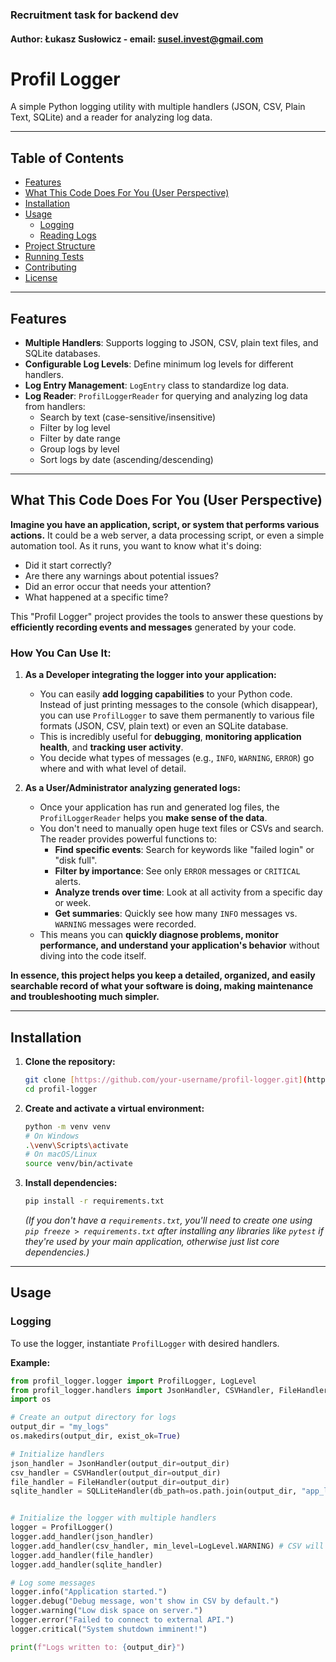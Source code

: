 ### Recruitment task for backend dev 
#### Author: Łukasz Susłowicz - email: susel.invest@gmail.com

# Profil Logger

A simple Python logging utility with multiple handlers (JSON, CSV, Plain Text, SQLite) and a reader for analyzing log data.

---

## Table of Contents

- [Features](#features)
- [What This Code Does For You (User Perspective)](#what-this-code-does-for-you-user-perspective)
- [Installation](#installation)
- [Usage](#usage)
  - [Logging](#logging)
  - [Reading Logs](#reading-logs)
- [Project Structure](#project-structure)
- [Running Tests](#running-tests)
- [Contributing](#contributing)
- [License](#license)

---

## Features

- **Multiple Handlers**: Supports logging to JSON, CSV, plain text files, and SQLite databases.
- **Configurable Log Levels**: Define minimum log levels for different handlers.
- **Log Entry Management**: `LogEntry` class to standardize log data.
- **Log Reader**: `ProfilLoggerReader` for querying and analyzing log data from handlers:
    - Search by text (case-sensitive/insensitive)
    - Filter by log level
    - Filter by date range
    - Group logs by level
    - Sort logs by date (ascending/descending)

---

## What This Code Does For You (User Perspective)

**Imagine you have an application, script, or system that performs various actions.** It could be a web server, a data processing script, or even a simple automation tool. As it runs, you want to know what it's doing:
* Did it start correctly?
* Are there any warnings about potential issues?
* Did an error occur that needs your attention?
* What happened at a specific time?

This "Profil Logger" project provides the tools to answer these questions by **efficiently recording events and messages** generated by your code.

### How You Can Use It:

1.  **As a Developer integrating the logger into your application:**
    * You can easily **add logging capabilities** to your Python code. Instead of just printing messages to the console (which disappear), you can use `ProfilLogger` to save them permanently to various file formats (JSON, CSV, plain text) or even an SQLite database.
    * This is incredibly useful for **debugging**, **monitoring application health**, and **tracking user activity**.
    * You decide what types of messages (e.g., `INFO`, `WARNING`, `ERROR`) go where and with what level of detail.

2.  **As a User/Administrator analyzing generated logs:**
    * Once your application has run and generated log files, the `ProfilLoggerReader` helps you **make sense of the data**.
    * You don't need to manually open huge text files or CSVs and search. The reader provides powerful functions to:
        * **Find specific events**: Search for keywords like "failed login" or "disk full".
        * **Filter by importance**: See only `ERROR` messages or `CRITICAL` alerts.
        * **Analyze trends over time**: Look at all activity from a specific day or week.
        * **Get summaries**: Quickly see how many `INFO` messages vs. `WARNING` messages were recorded.
    * This means you can **quickly diagnose problems, monitor performance, and understand your application's behavior** without diving into the code itself.

**In essence, this project helps you keep a detailed, organized, and easily searchable record of what your software is doing, making maintenance and troubleshooting much simpler.**

---

## Installation

1.  **Clone the repository:**
    ```bash
    git clone [https://github.com/your-username/profil-logger.git](https://github.com/your-username/profil-logger.git)
    cd profil-logger
    ```

2.  **Create and activate a virtual environment:**
    ```bash
    python -m venv venv
    # On Windows
    .\venv\Scripts\activate
    # On macOS/Linux
    source venv/bin/activate
    ```

3.  **Install dependencies:**
    ```bash
    pip install -r requirements.txt
    ```
    *(If you don't have a `requirements.txt`, you'll need to create one using `pip freeze > requirements.txt` after installing any libraries like `pytest` if they're used by your main application, otherwise just list core dependencies.)*

---

## Usage

### Logging

To use the logger, instantiate `ProfilLogger` with desired handlers.

**Example:**

```python
from profil_logger.logger import ProfilLogger, LogLevel
from profil_logger.handlers import JsonHandler, CSVHandler, FileHandler, SQLLiteHandler
import os

# Create an output directory for logs
output_dir = "my_logs"
os.makedirs(output_dir, exist_ok=True)

# Initialize handlers
json_handler = JsonHandler(output_dir=output_dir)
csv_handler = CSVHandler(output_dir=output_dir)
file_handler = FileHandler(output_dir=output_dir)
sqlite_handler = SQLLiteHandler(db_path=os.path.join(output_dir, "app_logs.db"), table_name="logs")


# Initialize the logger with multiple handlers
logger = ProfilLogger()
logger.add_handler(json_handler)
logger.add_handler(csv_handler, min_level=LogLevel.WARNING) # CSV will only log WARNING and above
logger.add_handler(file_handler)
logger.add_handler(sqlite_handler)

# Log some messages
logger.info("Application started.")
logger.debug("Debug message, won't show in CSV by default.")
logger.warning("Low disk space on server.")
logger.error("Failed to connect to external API.")
logger.critical("System shutdown imminent!")

print(f"Logs written to: {output_dir}")